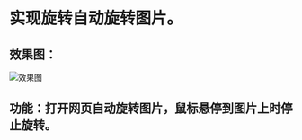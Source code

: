 # 实现旋转自动旋转图片。
## 效果图：
![效果图](https://user-images.githubusercontent.com/50769362/160779286-fbe05927-4998-4afd-a19f-0d0743f07821.jpg)
## 功能：打开网页自动旋转图片，鼠标悬停到图片上时停止旋转。
